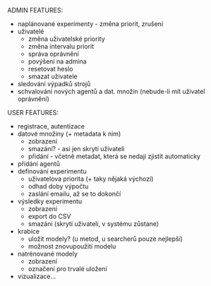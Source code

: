 ADMIN FEATURES:
* naplánované experimenty - změna priorit, zrušení
* uživatelé
	- změna uživatelské priority
	- změna intervalu priorit
	- správa oprávnění
	- povýšení na admina
	- resetovat heslo
	- smazat uživatele
* sledování výpadků strojů
* schvalování nových agentů a dat. množin (nebude-li mít uživatel oprávnění)

USER FEATURES:
* registrace, autentizace
* datové množiny (+ metadata k nim)
	- zobrazení
	- smazání? - asi jen skrytí uživateli
	- přidání - včetně metadat, která se nedají zjistit automaticky
* přidání agentů
* definování experimentu
	- uživatelova priorita (+ taky nějaká výchozí)
	- odhad doby výpočtu
	- zaslání emailu, až se to dokončí
* výsledky experimentu
	- zobrazení
	- export do CSV
	- smazání (skrytí uživateli, v systému zůstane)
* krabice
	- uložit modely? (u metod, u searcherů pouze nejlepší)
	- možnost znovupoužití modelu
* natrénované modely
	- zobrazení
	- označení pro trvalé uložení
* vizualizace...